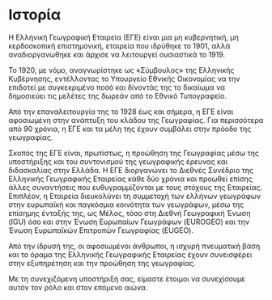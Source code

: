 # Ιστορία

Η Ελληνική Γεωγραφική Εταιρεία (ΕΓΕ) είναι μια μη κυβερνητική, μη κερδοσκοπική επιστημονική, εταιρεία που ιδρύθηκε το 1901, αλλά αναδιοργανωθηκε και άρχισε να λειτουργεί ουσιαστικά το 1919.

Το 1920, με νόμο, αναγνωρίστηκε ως «Σύμβουλος» της Ελληνικής Κυβέρνησης, εντέλλοντας το Υπουργείο Εθνικής Οικονομίας να την επιδοτεί με συγκεκριμένο ποσό και δίνοντάς της το δικαίωμα να δημοσιεύει τις μελέτες της δωρεάν από το Εθνικό Τυπογραφείο.

Από την επαναλειτουργία της το 1928 έως και σήμερα, η ΕΓΕ είναι αφοσιωμένη στην ανάπτυξη του κλάδου της Γεωγραφίας. Για περισσότερα από 90 χρόνια, η ΕΓΕ και τα μέλη της έχουν συμβάλει στην πρόοδο της γεωγραφίας.

Σκοπός της ΕΓΕ είναι, πρωτίστως, η προώθηση της Γεωγραφίας μέσω της υποστήριξης και του συντονισμού της γεωγραφικής έρευνας και διδασκαλίας στην Ελλάδα. Η ΕΓΕ διοργανώνει το Διεθνές Συνέδριο της Ελληνικής Γεωγραφικής Εταιρείας κάθε δύο χρόνια και προωθεί επίσης άλλες συναντήσεις που ευθυγραμμίζονται με τους στόχους της Εταιρείας. Επιπλέον, η Εταιρεία διευκολύνει τη συμμετοχή των ελλήνων γεωγράφων στην ευρωπαϊκή και παγκόσμια κοινότητα των γεωγράφων, μέσω της επίσημης ένταξής της, ως Μέλος, τόσο στη Διεθνή Γεωγραφική Ένωση (IGU) όσο και στην Ένωση Ευρωπαίων Γεωγράφων (EUROGEO) και την Ένωση Ευρωπαϊκών Επιτροπών Γεωγραφίας (EUGEO).

Από την ίδρυσή της, οι αφοσιωμένοι άνθρωποι, η ισχυρή πνευματική βάση και το όραμα της Ελληνικής Γεωγραφικής Εταιρείας έχουν συνεισφέρει στην εξυπηρέτηση και την προώθηση της γεωγραφίας.

Με τη συνεχιζόμενη υποστήριξή σας, είμαστε έτοιμοι να συνεχίσουμε αυτόν τον ρόλο και στον επόμενο αιώνα.
